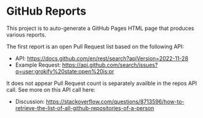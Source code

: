 # GitHub Reports

This project is to auto-generate a GitHub Pages HTML page that produces various reports.

The first report is an open Pull Request list based on the following API:

* API: https://docs.github.com/en/rest/search?apiVersion=2022-11-28
* Example Request: https://api.github.com/search/issues?q=user:grokify%20state:open%20is:pr

It does not appear Pull Request count is separately availble in the repos API call. See more on this API call here:

* Discussion: https://stackoverflow.com/questions/8713596/how-to-retrieve-the-list-of-all-github-repositories-of-a-person